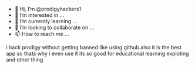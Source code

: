 - 👋 Hi, I’m @prodigyhackers1
- 👀 I’m interested in ...
- 🌱 I’m currently learning ...
- 💞️ I’m looking to collaborate on ...
- 📫 How to reach me ...

<!---
prodigyhackers1/prodigyhackers1 is a ✨ special ✨ repository because its `README.md` (this file) appears on your GitHub profile.
You can click the Preview link to take a look at your changes.
--->
i hack prodigy without getting banned like using github.also it is the best app so thats why i even use it its so good for educational learning exploting and other thing 

